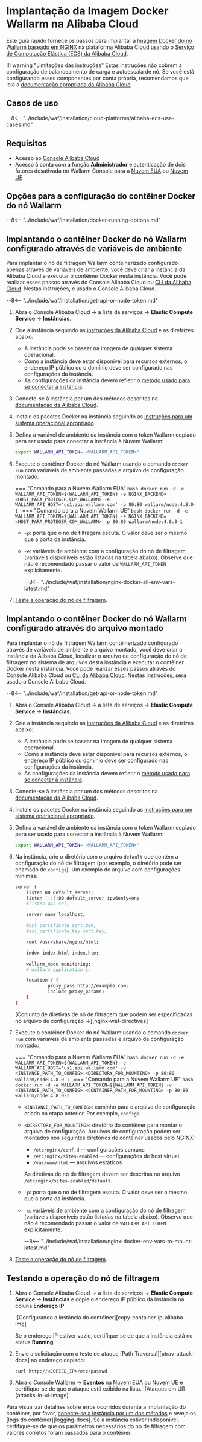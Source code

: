 # Implantação da Imagem Docker Wallarm na Alibaba Cloud

Este guia rápido fornece os passos para implantar a [Imagem Docker do nó Wallarm baseado em NGINX](https://hub.docker.com/r/wallarm/node) na plataforma Alibaba Cloud usando o [Serviço de Computação Elástica (ECS) da Alibaba Cloud](https://www.alibabacloud.com/product/ecs).

!!! warning "Limitações das instruções"
    Estas instruções não cobrem a configuração de balanceamento de carga e autoescala de nó. Se você está configurando esses componentes por conta própria, recomendamos que leia a [documentação apropriada da Alibaba Cloud](https://www.alibabacloud.com/help/product/27537.htm?spm=a2c63.m28257.a1.82.dfbf5922VNtjka).

## Casos de uso

--8<-- "../include/waf/installation/cloud-platforms/alibaba-ecs-use-cases.md"

## Requisitos

* Acesso ao [Console Alibaba Cloud](https://account.alibabacloud.com/login/login.htm)
* Acesso à conta com a função **Administrador** e autenticação de dois fatores desativada no Wallarm Console para a [Nuvem EUA](https://us1.my.wallarm.com/) ou [Nuvem UE](https://my.wallarm.com/)

## Opções para a configuração do contêiner Docker do nó Wallarm

--8<-- "../include/waf/installation/docker-running-options.md"

## Implantando o contêiner Docker do nó Wallarm configurado através de variáveis de ambiente

Para implantar o nó de filtragem Wallarm contêinerizado configurado apenas através de variáveis de ambiente, você deve criar a instância da Alibaba Cloud e executar o contêiner Docker nesta instância. Você pode realizar esses passos através do Console Alibaba Cloud ou [CLI da Alibaba Cloud](https://www.alibabacloud.com/help/doc-detail/25499.htm). Nestas instruções, é usado o Console Alibaba Cloud.

--8<-- "../include/waf/installation/get-api-or-node-token.md"

1. Abra o Console Alibaba Cloud → a lista de serviços → **Elastic Compute Service** → **Instâncias**.
1. Crie a instância seguindo as [instruções da Alibaba Cloud](https://www.alibabacloud.com/help/doc-detail/87190.htm?spm=a2c63.p38356.b99.137.77df24df7fJ2XX) e as diretrizes abaixo:

    * A instância pode se basear na imagem de qualquer sistema operacional.
    * Como a instância deve estar disponível para recursos externos, o endereço IP público ou o domínio deve ser configurado nas configurações da instância.
    * As configurações da instância devem refletir o [método usado para se conectar à instância](https://www.alibabacloud.com/help/doc-detail/71529.htm?spm=a2c63.p38356.b99.143.22388e44kpTM1l).
1. Conecte-se à instância por um dos métodos descritos na [documentação da Alibaba Cloud](https://www.alibabacloud.com/help/doc-detail/71529.htm?spm=a2c63.p38356.b99.143.22388e44kpTM1l).
1. Instale os pacotes Docker na instância seguindo as [instruções para um sistema operacional apropriado](https://docs.docker.com/engine/install/#server).
1. Defina a variável de ambiente da instância com o token Wallarm copiado para ser usado para conectar a instância à Nuvem Wallarm:

    ```bash
    export WALLARM_API_TOKEN='<WALLARM_API_TOKEN>'
    ```
1. Execute o contêiner Docker do nó Wallarm usando o comando `docker run` com variáveis de ambiente passadas e arquivo de configuração montado:

    === "Comando para a Nuvem Wallarm EUA"
        ```bash
        docker run -d -e WALLARM_API_TOKEN=${WALLARM_API_TOKEN} -e NGINX_BACKEND=<HOST_PARA_PROTEGER_COM_WALLARM> -e WALLARM_API_HOST='us1.api.wallarm.com' -p 80:80 wallarm/node:4.8.0-1
        ```
    === "Comando para a Nuvem Wallarm UE"
        ```bash
        docker run -d -e WALLARM_API_TOKEN=${WALLARM_API_TOKEN} -e NGINX_BACKEND=<HOST_PARA_PROTEGER_COM_WALLARM> -p 80:80 wallarm/node:4.8.0-1
        ```
        
    * `-p`: porta que o nó de filtragem escuta. O valor deve ser o mesmo que a porta da instância.
    * `-e`: variáveis de ambiente com a configuração do nó de filtragem (variáveis disponíveis estão listadas na tabela abaixo). Observe que não é recomendado passar o valor de `WALLARM_API_TOKEN` explicitamente.

        --8<-- "../include/waf/installation/nginx-docker-all-env-vars-latest.md"
1. [Teste a operação do nó de filtragem](#testing-the-filtering-node-operation).

## Implantando o contêiner Docker do nó Wallarm configurado através do arquivo montado

Para implantar o nó de filtragem Wallarm contêinerizado configurado através de variáveis de ambiente e arquivo montado, você deve criar a instância da Alibaba Cloud, localizar o arquivo de configuração do nó de filtragem no sistema de arquivos desta instância e executar o contêiner Docker nesta instância. Você pode realizar esses passos através do Console Alibaba Cloud ou [CLI da Alibaba Cloud](https://www.alibabacloud.com/help/doc-detail/25499.htm). Nestas instruções, será usado o Console Alibaba Cloud.

--8<-- "../include/waf/installation/get-api-or-node-token.md"
            
1. Abra o Console Alibaba Cloud → a lista de serviços → **Elastic Compute Service** → **Instâncias**.
1. Crie a instância seguindo as [instruções da Alibaba Cloud](https://www.alibabacloud.com/help/doc-detail/87190.htm?spm=a2c63.p38356.b99.137.77df24df7fJ2XX) e as diretrizes abaixo:

    * A instância pode se basear na imagem de qualquer sistema operacional.
    * Como a instância deve estar disponível para recursos externos, o endereço IP público ou domínio deve ser configurado nas configurações da instância.
    * As configurações da instância devem refletir o [método usado para se conectar à instância](https://www.alibabacloud.com/help/doc-detail/71529.htm?spm=a2c63.p38356.b99.143.22388e44kpTM1l).
1. Conecte-se à instância por um dos métodos descritos na [documentação da Alibaba Cloud](https://www.alibabacloud.com/help/doc-detail/71529.htm?spm=a2c63.p38356.b99.143.22388e44kpTM1l).
1. Instale os pacotes Docker na instância seguindo as [instruções para um sistema operacional apropriado](https://docs.docker.com/engine/install/#server).
1. Defina a variável de ambiente da instância com o token Wallarm copiado para ser usado para conectar a instância à Nuvem Wallarm:

    ```bash
    export WALLARM_API_TOKEN='<WALLARM_API_TOKEN>'
    ```
1. Na instância, crie o diretório com o arquivo `default` que contém a configuração do nó de filtragem (por exemplo, o diretório pode ser chamado de `configs`). Um exemplo do arquivo com configurações mínimas:

    ```bash
    server {
        listen 80 default_server;
        listen [::]:80 default_server ipv6only=on;
        #listen 443 ssl;

        server_name localhost;

        #ssl_certificate cert.pem;
        #ssl_certificate_key cert.key;

        root /usr/share/nginx/html;

        index index.html index.htm;

        wallarm_mode monitoring;
        # wallarm_application 1;

        location / {
                proxy_pass http://example.com;
                include proxy_params;
        }
    }
    ```

    [Conjunto de diretivas de nó de filtragem que podem ser especificadas no arquivo de configuração →][nginx-waf-directives]
1. Execute o contêiner Docker do nó Wallarm usando o comando `docker run` com variáveis de ambiente passadas e arquivo de configuração montado:

    === "Comando para a Nuvem Wallarm EUA"
        ```bash
        docker run -d -e WALLARM_API_TOKEN=${WALLARM_API_TOKEN} -e WALLARM_API_HOST='us1.api.wallarm.com' -v <INSTANCE_PATH_TO_CONFIG>:<DIRECTORY_FOR_MOUNTING> -p 80:80 wallarm/node:4.8.0-1
        ```
    === "Comando para a Nuvem Wallarm UE"
        ```bash
        docker run -d -e WALLARM_API_TOKEN=${WALLARM_API_TOKEN} -v <INSTANCE_PATH_TO_CONFIG>:<CONTAINER_PATH_FOR_MOUNTING> -p 80:80 wallarm/node:4.8.0-1
        ```

    * `<INSTANCE_PATH_TO_CONFIG>`: caminho para o arquivo de configuração criado na etapa anterior. Por exemplo, `configs`.
    * `<DIRECTORY_FOR_MOUNTING>`: diretório do contêiner para montar o arquivo de configuração. Arquivos de configuração podem ser montados nos seguintes diretórios de contêiner usados pelo NGINX:

        * `/etc/nginx/conf.d` — configurações comuns
        * `/etc/nginx/sites-enabled` — configurações de host virtual
        * `/var/www/html` — arquivos estáticos

        As diretivas de nó de filtragem devem ser descritas no arquivo `/etc/nginx/sites-enabled/default`.
    
    * `-p`: porta que o nó de filtragem escuta. O valor deve ser o mesmo que a porta da instância.
    * `-e`: variáveis de ambiente com a configuração do nó de filtragem (variáveis disponíveis estão listadas na tabela abaixo). Observe que não é recomendado passar o valor de `WALLARM_API_TOKEN` explicitamente.

        --8<-- "../include/waf/installation/nginx-docker-env-vars-to-mount-latest.md"
1. [Teste a operação do nó de filtragem](#testing-the-filtering-node-operation).

## Testando a operação do nó de filtragem

1. Abra o Console Alibaba Cloud → a lista de serviços → **Elastic Compute Service** → **Instâncias** e copie o endereço IP público da instância na coluna **Endereço IP**.

    ![Configurando a instância do contêiner][copy-container-ip-alibaba-img]

    Se o endereço IP estiver vazio, certifique-se de que a instância está no status **Running**.

2. Envie a solicitação com o teste de ataque [Path Traversal][ptrav-attack-docs] ao endereço copiado:

    ```
    curl http://<COPIED_IP>/etc/passwd
    ```
3. Abra o Console Wallarm → **Eventos** na [Nuvem EUA](https://us1.my.wallarm.com/search) ou [Nuvem UE](https://my.wallarm.com/search) e certifique-se de que o ataque está exibido na lista.
    ![Ataques em UI][attacks-in-ui-image]

Para visualizar detalhes sobre erros ocorridos durante a implantação do contêiner, por favor, [conecte-se à instância por um dos métodos](https://www.alibabacloud.com/help/doc-detail/71529.htm?spm=a2c63.p38356.b99.143.22388e44kpTM1l) e reveja os [logs do contêiner][logging-docs]. Se a instância estiver indisponível, certifique-se de que os parâmetros necessários do nó de filtragem com valores corretos foram passados para o contêiner.